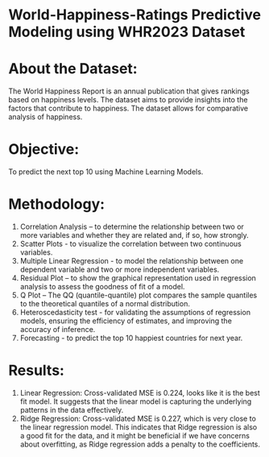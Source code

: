 # World-Happiness-Ratings Predictive Modeling using WHR2023 Dataset
# About the Dataset:
The World Happiness Report is an annual publication that gives rankings based on happiness levels.
The dataset aims to provide insights into the factors that contribute to happiness.
The dataset allows for comparative analysis of happiness.
# Objective: 
To predict the next top 10 using Machine Learning Models.
# Methodology:
1. Correlation Analysis – to determine the relationship between two or more variables and whether they are related and, if so, how strongly.
2. Scatter Plots -  to visualize the correlation between two continuous variables.
3. Multiple Linear Regression - to model the relationship between one dependent variable and two or more independent variables.
4. Residual Plot – to show the graphical representation used in regression analysis to assess the goodness of fit of a model.
5. Q Plot – The QQ (quantile-quantile) plot compares the sample quantiles to the theoretical quantiles of a normal distribution. 
6. Heteroscedasticity test - for validating the assumptions of regression models, ensuring the efficiency of estimates, and improving the accuracy of inference.
7. Forecasting - to predict the top 10 happiest countries for next year.
# Results:
1. Linear Regression: Cross-validated MSE is 0.224, looks like it is the best fit model. It suggests that the linear model is capturing the underlying patterns in the data effectively.
2. Ridge Regression: Cross-validated MSE is 0.227, which is very close to the linear regression model. This indicates that Ridge regression is also a good fit for the data, and it might be beneficial if we have concerns about overfitting, as Ridge regression adds a penalty to the coefficients.
